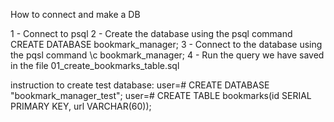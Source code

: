 <!-- # bookmark_manager

#Planning

#user_story

#as a user
#so that I can see what websites I have saved
#I want to be able to see a list of bookmarks


input   >              method    >          output
See websites       bookmarks        list of bookmarks


Class
list_of_bookmarks

Method
show_list_of_bookmarks
@collection

Class
bookmark

@name
@link

[domain model diagram](./bookmark_manager_1.png) -->

How to connect and make a DB

1 - Connect to psql
2 - Create the database using the psql command CREATE DATABASE bookmark_manager;
3 - Connect to the database using the pqsl command \c bookmark_manager;
4 - Run the query we have saved in the file 01_create_bookmarks_table.sql

instruction to create test database:
user=# CREATE DATABASE "bookmark_manager_test";
user=# CREATE TABLE bookmarks(id SERIAL PRIMARY KEY, url VARCHAR(60));
